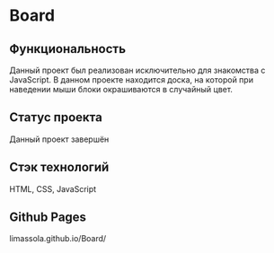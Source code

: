 # Board

## Функциональность 
Данный проект был реализован исключительно для знакомства с JavaScript. В данном проекте находится доска, на которой при наведении мыши блоки окрашиваются в случайный цвет.

## Статус проекта
Данный проект завершён

## Стэк технологий 
HTML, CSS, JavaScript

## Github Pages
limassola.github.io/Board/
